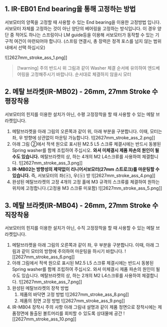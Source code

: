 ## 1. IR-EB01 End bearing을 통해 고정하는 방법
서보모터의 양쪽을 고정할 때 사용할 수 있는 End bearing을 이용한 고정방법 입니다. 서보모터 자체를 고정하는 것이 아닌 양단의 베어링을 고정하는 방식입니다. 이 경우 양단 중 적어도 하나는 스프링이나 LM guide등을 이용해 서보모터가 동작할 수 있는 기구적 여건이 마련되어야 합니다. (스프링 연결시, 총 장력은 정격 포스를 넘지 않는 범위내에서 선택 하십시오)

![[2627mm_stroke_ass_1.png]]

> [!warning] 주의 
> 반드시 위 그림과 같이 Washer 체결 순서에 유의하여 엔드베어링을 고정해주시기 바랍니다. 순서대로 체결하지 않을시 모터
## 2. 메탈 브라켓(IR-MB02) - 26mm, 27mm Stroke 수평장착용
서보모터의 힌지를 이용한 설치가 아닌, 수평 고정장착을 할 때 사용할 수 있는 메탈 브라켓입니다.
1. 메탈브라켓을 아래 그림의 오른쪽과 같이 위, 아래 부분을 구분합니다.
   이때, 모터는 좌, 우 방향에 상관없이 마운팅 가능합니다.
   ![[2627mm_stroke_ass_2.png]]
2. 아래 그림 ②에서 적색 원으로 표시된 M2.5 L5 스크류 체결시에는 반드시 동봉된 Spring washer를 함께 조립하여 주십시오. **와셔 미체결시 제품 파손의 원인이 될 수도 있습니다.** 메탈브라켓의 상, 하는 4개의 M2 L4스크류를 사용하여 체결합니다.
   ![[2627mm_stroke_ass_3.png]]
3. **IR-MB02는 방향성의 제약없이 리니어서보모터(27mm 스트로크)를 마운팅할 수 있습니다.** 
   즉, 서보모터의 좌(ⓐ), 우(ⓑ) 방
   ![[2627mm_stroke_ass_4.png]]
4. 완성된 메탈브라켓의 고정
   4개의 고정 홀에 M3 규격의 스크류를 체결하여 원하는 위치에 고정합니다.(고정용 M3 스크류 미포함)
   ![[2627mm_stroke_ass_5.png]]
## 3. 메탈 브라켓(IR-MB04) - 26mm, 27mm Stroke 수직장착용
서보모터의 힌지를 이용한 설치가 아닌, 수직 고정장착을 할 때 사용할 수 있는 메탈 브라켓입니다.
1. 메탈브라켓을 아래 그림의 오른쪽과 같이 좌, 우 부분을 구분합니다.
   이때, 아래 그림과 같이 모터의 방향에 주의하여 마운팅을 하시기 바랍니다.
   ![[2627mm_stroke_ass_6.png]]
2. 아래 그림에서 적색 원으로 표시된 M2.5 L5 스크류 체결시에는 반드시 동봉된 Spring washer를 함께 조립하여 주십시오. 와셔 미체결시 제품 파손의 원인이 될 수도 있습니다. 메탈브라켓의 상, 하는 2개의 M2 L4스크류를 사용하여 체결합니다.
   ![[2627mm_stroke_ass_7.png]]
3. 완성된 메탈브라켓의 장착 방법
	1. 제품의 바닥면 고정 방법
	   ![[2627mm_stroke_ass_8.png]]
	2. 제품의 정면 고정 방법
	   ![[2627mm_stroke_ass_9.png]]
4. IR-MB04 장착시 주의 사항
   아래 그림내 설명과 같이 제품 정면으로 장착시에는 제품정면에 돌출된 볼트머리를 회피할 수 있도록 상대물에 공간
   ![[2627mm_stroke_ass_10.png]]



